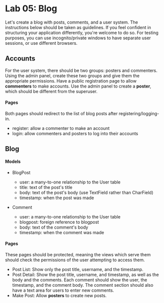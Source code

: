 
# Lab 05: Blog

Let's create a blog with posts, comments, and a user system. The instructions below should be taken as guidelines. If you feel confident in structuring your application differently, you're welcome to do so. For testing purposes, you can use incognito/private windows to have separate user sessions, or use different browsers.

## Accounts

For the user system, there should be two groups: posters and commenters. Using the admin panel, create these two groups and give them the appropriate permissions. Have a public registration page to allow **commenters** to make accounts. Use the admin panel to create a **poster**, which should be different from the superuser.

#### Pages

Both pages should redirect to the list of blog posts after registering/logging-in.

- register: allow a commenter to make an account
- login: allow commenters and posters to log into their accounts


## Blog

#### Models

- BlogPost
    - user: a many-to-one relationship to the User table
    - title: text of the post's title
    - body: text of the post's body (use TextField rather than CharField)
    - timestamp: when the post was made


- Comment
    - user: a many-to-one relationship to the User table
    - blogpost: foreign reference to blogpost
    - body: text of the comment's body
    - timestamp: when the comment was made

#### Pages

These pages should be protected, meaning the views which serve them should check the permissions of the user attempting to access them.

- Post List: Show only the post title, username, and the timestamp.
- Post Detail: Show the post title, username, and timestamp, as well as the body and the comments. Each comment should show the user, the timestamp, and the comment body. The comment section should also have a text area for users to enter new comments.
- Make Post: Allow **posters** to create new posts.
